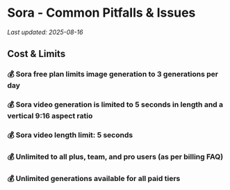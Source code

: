 # Sora - Common Pitfalls & Issues

*Last updated: 2025-08-16*

## Cost & Limits

### 💰 Sora free plan limits image generation to 3 generations per day

### 💰 Sora video generation is limited to 5 seconds in length and a vertical 9:16 aspect ratio

### 💰 Sora video length limit: 5 seconds

### 💰 Unlimited to all plus, team, and pro users (as per billing FAQ)

### 💰 Unlimited generations available for all paid tiers

